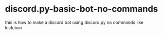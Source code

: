 # discord.py-basic-bot-no-commands
this is how to make a discord bot using discord.py no commands like kick,ban
